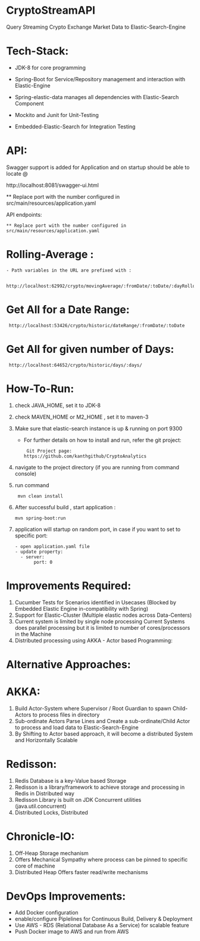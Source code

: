 # CryptoStreamAPI
Query Streaming Crypto Exchange Market Data to Elastic-Search-Engine

# Tech-Stack:

- JDK-8 for core programming

- Spring-Boot for Service/Repository management and interaction with Elastic-Engine

- Spring-elastic-data manages all dependencies with Elastic-Search Component

- Mockito and Junit for Unit-Testing

- Embedded-Elastic-Search for Integration Testing

# API:

  Swagger support is added for Application and on startup should be able to locate @

  http://localhost:8081/swagger-ui.html

  ** Replace port with the number configured in src/main/resources/application.yaml

  API endpoints:

    ** Replace port with the number configured in src/main/resources/application.yaml

  # Rolling-Average :

    - Path variables in the URL are prefixed with :

      http://localhost:62992/crypto/movingAverage/:fromDate/:toDate/:dayRollover

  # Get All for a Date Range:

     http://localhost:53426/crypto/historic/dateRange/:fromDate/:toDate


  # Get All for given number of Days:

     http://localhost:64652/crypto/historic/days/:days/

# How-To-Run:

  1. check JAVA_HOME, set it to JDK-8
  2. check MAVEN_HOME or M2_HOME , set it to maven-3

  3. Make sure that elastic-search instance is up & running on port 9300
      - For further details on how to install and run, refer the git project:
          ```
           Git Project page: https://github.com/kanthgithub/CryptoAnalytics
          ```
   4. navigate to the project directory (if you are running from command console)
   5. run command
      ```
       mvn clean install
       ```
   6. After successful build , start application :
      ```
      mvn spring-boot:run
      ```
   7. application will startup on random port, in case if you want to set to specific port:
      ```
      - open application.yaml file
      - update property:
        - server:
             port: 0
      ```



# Improvements Required:


1. Cucumber Tests for Scenarios identified in Usecases (Blocked by Embedded Elastic Engine in-compatibility with Spring)
2. Support for Elastic-Cluster (Multiple elastic nodes across Data-Centers)
3. Current system is limited by single node processing
   Current Systems does parallel processing but it is limited to number of cores/processors in the Machine
4. Distributed processing using AKKA - Actor based Programming:


# Alternative Approaches:

# AKKA:

   1. Build Actor-System where Supervisor / Root Guardian to spawn Child-Actors to process files in directory
   2. Sub-ordinate Actors Parse Lines and Create a sub-ordinate/Child Actor to process and load data to Elastic-Search-Engine
   3. By Shifting to Actor based approach, it will become a distributed System and Horizontally Scalable

# Redisson:
1. Redis Database is a key-Value based Storage
2. Redisson is a library/framework to achieve storage and processing in Redis in Distributed way
3. Redisson Library is built on JDK Concurrent utilities (java.util.concurrent)
4. Distributed Locks, Distributed

# Chronicle-IO:
1. Off-Heap Storage mechanism
2. Offers Mechanical Sympathy where process can be pinned to specific core of machine
3. Distributed Heap Offers faster read/write mechanisms

# DevOps Improvements:
 - Add Docker configuration
 - enable/configure Piplelines for Continuous Build, Delivery & Deployment
 - Use AWS - RDS (Relational Database As a Service) for scalable feature
 - Push Docker image to AWS and run from AWS

